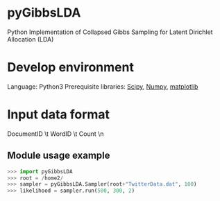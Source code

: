 # pyGibbsLDA
Python Implementation of Collapsed Gibbs Sampling for Latent Dirichlet Allocation (LDA)

# Develop environment
Language: Python3
Prerequisite libraries: [Scipy](http://scipy.org), [Numpy](http://numpy.org), [matplotlib](http://matplotlib.org)

# Input data format
DocumentID \t WordID \t Count \n

## Module usage example
```python
>>> import pyGibbsLDA
>>> root = /home2/
>>> sampler = pyGibbsLDA.Sampler(root+"TwitterData.dat", 100)
>>> likelihood = sampler.run(500, 300, 2)
```
